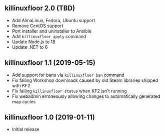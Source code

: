 ## killinuxfloor 2.0 (TBD)

* Add AlmaLinux, Fedora, Ubuntu support
* Remove CentOS support
* Port installer and uninstaller to Ansible
* Add `killinuxfloor apply` command
* Update Node.js to 18
* Update .NET to 6

## killinuxfloor 1.1 (2019-05-15)

* Add support for bans via `killinuxfloor ban` command
* Fix failing Workshop downloads caused by old Steam libraries shipped with KF2
* Fix failing `killinuxfloor status` when KF2 isn't running
* Fix webadmin erroneously allowing changes to automatically generated map cycles

## killinuxfloor 1.0 (2019-01-11)

* Initial release
